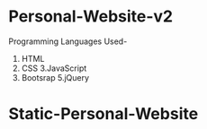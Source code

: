 # Personal-Website-v2
Programming Languages Used-
1. HTML
2. CSS
3.JavaScript
4. Bootsrap
5.jQuery
# Static-Personal-Website

